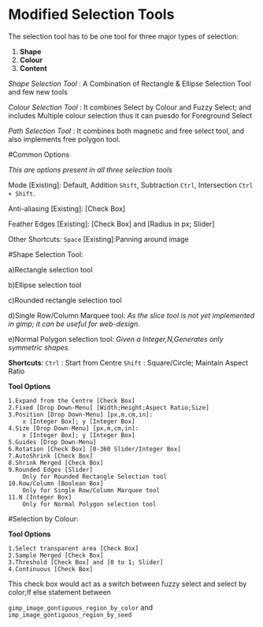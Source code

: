 # Modified Selection Tools

The selection tool has to be one tool for three major types of selection: 
1. **Shape** 
2. **Colour** 
3. **Content**

*Shape Selection Tool* :
A Combination of Rectangle & Ellipse Selection Tool and few new tools

*Colour Selection Tool* :
It combines Select by Colour and Fuzzy Select; and includes Multiple colour selection thus it can puesdo for Foreground Select

*Path Selection Tool* :
It combines both magnetic and free select tool, and also implements free polygon tool.

#Common Options

*This are options present in all three selection tools*

Mode [Existing]:
Default,
Addition `Shift`,
Subtraction `Ctrl`,
Intersection `Ctrl + Shift`.

Anti-aliasing [Existing]:
[Check Box]

Feather Edges [Existing]:
[Check Box] and [Radius in px; Slider] 

Other Shortcuts:
`Space` [Existing]:Panning around image

#Shape Selection Tool: 

a)Rectangle selection tool

b)Ellipse selection tool

c)Rounded rectangle selection tool

d)Single Row/Column Marquee tool:
  *As the slice tool is not yet implemented in gimp; it can be useful for web-design.*

e)Normal Polygon selection tool: 
  *Given a Integer,N,Generates only symmetric shapes.*
 
**Shortcuts**:
`Ctrl` : Start from Centre 
`Shift` : Square/Circle; Maintain Aspect Ratio

**Tool Options**

	1.Expand from the Centre [Check Box]
	2.Fixed [Drop Down-Menu] [Width;Height;Aspect Ratio;Size]
	3.Position [Drop Down-Menu] [px,m,cm,in]: 
	    x [Integer Box]; y [Integer Box]
	4.Size [Drop Down-Menu] [px,m,cm,in]: 
	    x [Integer Box]; y [Integer Box]
	5.Guides [Drop Down-Menu]
	6.Rotation [Check Box] [0-360 Slider/Integer Box]
	7.AutoShrink [Check Box]
	8.Shrink Merged [Check Box]
	9.Rounded Edges [Slider] 
	    Only for Rounded Rectangle Selection tool
	10.Row/Column [Boolean Box] 
	    Only for Single Row/Column Marquee tool
	11.N [Integer Box] 
	    Only for Normal Polygon selection tool
		
#Selection by Colour:

**Tool Options**

    1.Select transparent area [Check Box] 
    2.Sample Merged [Check Box]
    3.Threshold [Check Box] and [0 to 1; Slider]
    4.Continuous [Check Box] 
		
This check box would act as a switch between fuzzy select and select by color;If else statement between

`gimp_image_gontiguous_region_by_color` and `imp_image_gontiguous_region_by_seed`	


		



